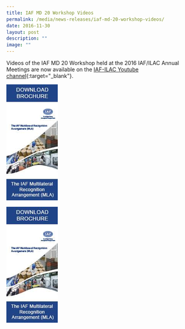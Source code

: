 ```yaml
---
title: IAF MD 20 Workshop Videos
permalink: /media/news-releases/iaf-md-20-workshop-videos/
date: 2016-11-30
layout: post
description: ""
image: ""
---
```

Videos of the IAF MD 20 Workshop held at the 2016 IAF/ILAC Annual Meetings are now available on the [IAF-ILAC Youtube channel](https://www.youtube.com/user/IAFandILAC){:target="\_blank"}.

![videos/iaf-md-20-workshop-videos](/images/press-release/documents/IAF-MD-20-Workshop-Videos.jpg)

<img style="width:135px" alt="IAF MD 20 Workshop Video" src="/images/press-release/documents/IAF-MD-20-Workshop-Videos.jpg">